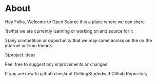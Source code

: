 # About


Hey Folks, Welcome to Open Source this a place where we can share


1)what we are currently learning or working on and source for it

2)any competition or opportunity that we may come across on the on the internet or from friends

3)project ideas

Feel free to suggest any improvements or changes

If you are new to github checkout GettingStartedwithGithub Repository
